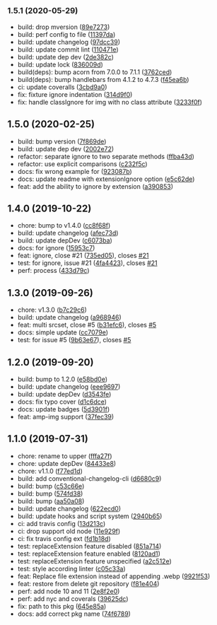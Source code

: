 ## <small>1.5.1 (2020-05-29)</small>

* build: drop mversion ([89e7273](https://github.com/posthtml/posthtml-webp/commit/89e7273))
* build: perf config to file ([11397da](https://github.com/posthtml/posthtml-webp/commit/11397da))
* build: update changelog ([97dcc39](https://github.com/posthtml/posthtml-webp/commit/97dcc39))
* build: update commit lint ([110471e](https://github.com/posthtml/posthtml-webp/commit/110471e))
* build: update dep dev ([2de382c](https://github.com/posthtml/posthtml-webp/commit/2de382c))
* build: update lock ([836009d](https://github.com/posthtml/posthtml-webp/commit/836009d))
* build(deps): bump acorn from 7.0.0 to 7.1.1 ([3762ced](https://github.com/posthtml/posthtml-webp/commit/3762ced))
* build(deps): bump handlebars from 4.1.2 to 4.7.3 ([f45ea6b](https://github.com/posthtml/posthtml-webp/commit/f45ea6b))
* ci: update coveralls ([3cbd9a0](https://github.com/posthtml/posthtml-webp/commit/3cbd9a0))
* fix: fixture ignore indentation ([314d9f0](https://github.com/posthtml/posthtml-webp/commit/314d9f0))
* fix: handle classIgnore for img with no class attribute ([3233f0f](https://github.com/posthtml/posthtml-webp/commit/3233f0f))



## 1.5.0 (2020-02-25)

* build: bump version ([7f869de](https://github.com/posthtml/posthtml-webp/commit/7f869de))
* build: update dep dev ([2002e72](https://github.com/posthtml/posthtml-webp/commit/2002e72))
* refactor: separate ignore to two separate methods ([ffba43d](https://github.com/posthtml/posthtml-webp/commit/ffba43d))
* refactor: use explicit comparisons ([c232f5c](https://github.com/posthtml/posthtml-webp/commit/c232f5c))
* docs: fix wrong example for ([923087b](https://github.com/posthtml/posthtml-webp/commit/923087b))
* docs: update readme with extensionIgnore option ([e5c62de](https://github.com/posthtml/posthtml-webp/commit/e5c62de))
* feat: add the ability to ignore by extension ([a390853](https://github.com/posthtml/posthtml-webp/commit/a390853))



## 1.4.0 (2019-10-22)

* chore: bump to v1.4.0 ([cc8f68f](https://github.com/posthtml/posthtml-webp/commit/cc8f68f))
* build: update changelog ([afec73d](https://github.com/posthtml/posthtml-webp/commit/afec73d))
* build: update depDev ([c6073ba](https://github.com/posthtml/posthtml-webp/commit/c6073ba))
* docs: for ignore ([15953c7](https://github.com/posthtml/posthtml-webp/commit/15953c7))
* feat: ignore, close #21 ([735ed05](https://github.com/posthtml/posthtml-webp/commit/735ed05)), closes [#21](https://github.com/posthtml/posthtml-webp/issues/21)
* test: for ignore, issue #21 ([4fa4423](https://github.com/posthtml/posthtml-webp/commit/4fa4423)), closes [#21](https://github.com/posthtml/posthtml-webp/issues/21)
* perf: process ([433d79c](https://github.com/posthtml/posthtml-webp/commit/433d79c))



## 1.3.0 (2019-09-26)

* chore: v1.3.0 ([b7c29c6](https://github.com/posthtml/posthtml-webp/commit/b7c29c6))
* build: update changelog ([a968946](https://github.com/posthtml/posthtml-webp/commit/a968946))
* feat: multi srcset, close #5 ([b31efc6](https://github.com/posthtml/posthtml-webp/commit/b31efc6)), closes [#5](https://github.com/posthtml/posthtml-webp/issues/5)
* docs: simple update ([cc7079e](https://github.com/posthtml/posthtml-webp/commit/cc7079e))
* test: for issue #5 ([9b63e67](https://github.com/posthtml/posthtml-webp/commit/9b63e67)), closes [#5](https://github.com/posthtml/posthtml-webp/issues/5)



## 1.2.0 (2019-09-20)

* build: bump to 1.2.0 ([e58bd0e](https://github.com/posthtml/posthtml-webp/commit/e58bd0e))
* build: update changelog ([eee9697](https://github.com/posthtml/posthtml-webp/commit/eee9697))
* build: update depDev ([d3543fe](https://github.com/posthtml/posthtml-webp/commit/d3543fe))
* docs: fix typo cover ([d1c6dce](https://github.com/posthtml/posthtml-webp/commit/d1c6dce))
* docs: update badges ([5d3901f](https://github.com/posthtml/posthtml-webp/commit/5d3901f))
* feat: amp-img support ([37fec39](https://github.com/posthtml/posthtml-webp/commit/37fec39))



## 1.1.0 (2019-07-31)

* chore: rename to upper ([fffa27f](https://github.com/posthtml/posthtml-webp/commit/fffa27f))
* chore: update depDev ([84433e8](https://github.com/posthtml/posthtml-webp/commit/84433e8))
* chore: v1.1.0 ([f77ed1d](https://github.com/posthtml/posthtml-webp/commit/f77ed1d))
* build: add conventional-changelog-cli ([d6680c9](https://github.com/posthtml/posthtml-webp/commit/d6680c9))
* build: bump ([c53c66e](https://github.com/posthtml/posthtml-webp/commit/c53c66e))
* build: bump ([574fd38](https://github.com/posthtml/posthtml-webp/commit/574fd38))
* build: bump ([aa50a08](https://github.com/posthtml/posthtml-webp/commit/aa50a08))
* build: update changelog ([622ecd0](https://github.com/posthtml/posthtml-webp/commit/622ecd0))
* build: update hooks and script system ([2940b65](https://github.com/posthtml/posthtml-webp/commit/2940b65))
* ci: add travis config ([13d213c](https://github.com/posthtml/posthtml-webp/commit/13d213c))
* ci: drop support old node ([11e929f](https://github.com/posthtml/posthtml-webp/commit/11e929f))
* ci: fix travis config ext ([fd1b18d](https://github.com/posthtml/posthtml-webp/commit/fd1b18d))
* test: replaceExtension feature disabled ([851a714](https://github.com/posthtml/posthtml-webp/commit/851a714))
* test: replaceExtension feature enabled ([8120ad1](https://github.com/posthtml/posthtml-webp/commit/8120ad1))
* test: replaceExtension feature unspecified ([a2c512e](https://github.com/posthtml/posthtml-webp/commit/a2c512e))
* test: style according linter ([c05c33a](https://github.com/posthtml/posthtml-webp/commit/c05c33a))
* feat: Replace file extension instead of appending .webp ([9921f53](https://github.com/posthtml/posthtml-webp/commit/9921f53))
* feat: restore from delete git repository ([f81e404](https://github.com/posthtml/posthtml-webp/commit/f81e404))
* perf: add node 10 and 11 ([2e8f2e0](https://github.com/posthtml/posthtml-webp/commit/2e8f2e0))
* perf: add nyc and coverals ([39625dc](https://github.com/posthtml/posthtml-webp/commit/39625dc))
* fix: path to this pkg ([645e85a](https://github.com/posthtml/posthtml-webp/commit/645e85a))
* docs: add correct pkg name ([74f6789](https://github.com/posthtml/posthtml-webp/commit/74f6789))



